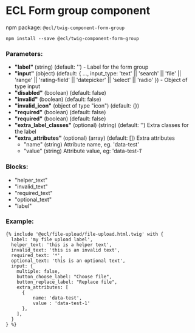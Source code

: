 # ECL Form group component

npm package: `@ecl/twig-component-form-group`

```shell
npm install --save @ecl/twig-component-form-group
```

### Parameters:

- **"label"** (string) (default: '') - Label for the form group
- **"input"** (object) (default: {
  ...,
  input_type: 'text' || 'search' || 'file' || 'range' || 'rating-field' || 'datepicker' || 'select' || 'radio'
  }) - Object of type input
- **"disabled"** (boolean) (default: false)
- **"invalid"** (boolean) (default: false)
- **"invalid_icon"** (object of type "icon") (default: {})
- **"required"** (boolean) (default: false)
- **"required"** (boolean) (default: false)
- **"extra_label_classes"** (optional) (string) (default: '') Extra classes for the label
- **"extra_attributes"** (optional) (array) (default: []) Extra attributes
  - "name" (string) Attribute name, eg. 'data-test'
  - "value" (string) Attribute value, eg: 'data-test-1'

### Blocks:

- "helper_text"
- "invalid_text"
- "required_text"
- "optional_text"
- "label"

### Example:

<!-- prettier-ignore -->
```twig
{% include '@ecl/file-upload/file-upload.html.twig' with { 
  label: 'my file upload label', 
  helper_text: 'this is a helper text', 
  invalid_text: 'this is an invalid text', 
  required_text: '*', 
  optional_text: 'this is an optional text', 
  input: {
    multiple: false, 
    button_choose_label: "Choose file", 
    button_replace_label: "Replace file",
    extra_attributes: [ 
      { 
          name: 'data-test', 
          value : 'data-test-1' 
      }, 
    ],
  }
} %}
```
